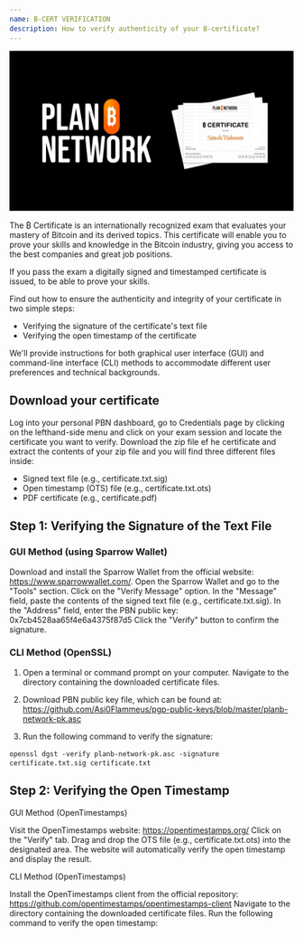 ```yaml
---
name: B-CERT VERIFICATION
description: How to verify authenticity of your B-certificate?
---
```

![cover](assets/cover.webp)

The ₿ Certificate is an internationally recognized exam that evaluates your mastery of Bitcoin and its derived topics. This certificate will enable you to prove your skills and knowledge in the Bitcoin industry, giving you access to the best companies and great job positions.

If you pass the exam a digitally signed and timestamped certificate is issued, to be able to prove your skills.

Find out how to ensure the authenticity and integrity of your certificate in two simple steps:
- Verifying the signature of the certificate's text file
- Verifying the open timestamp of the certificate

We'll provide instructions for both graphical user interface (GUI) and command-line interface (CLI) methods to accommodate different user preferences and technical backgrounds.

## Download your certificate

Log into your personal PBN dashboard, go to Credentials page by clicking on the lefthand-side menu and click on your exam session and locate the certificate you want to verify.
Download the zip file ef he certificate and extract the contents of your zip file and you will find three different files inside:

- Signed text file (e.g., certificate.txt.sig)
- Open timestamp (OTS) file (e.g., certificate.txt.ots)
- PDF certificate (e.g., certificate.pdf)

## Step 1: Verifying the Signature of the Text File


### GUI Method (using Sparrow Wallet)

Download and install the Sparrow Wallet from the official website: https://www.sparrowwallet.com/.
Open the Sparrow Wallet and go to the "Tools" section.
Click on the "Verify Message" option.
In the "Message" field, paste the contents of the signed text file (e.g., certificate.txt.sig).
In the "Address" field, enter the PBN public key: 0x7cb4528aa65f4e6a4375f87d5
Click the "Verify" button to confirm the signature.

### CLI Method (OpenSSL)

1. Open a terminal or command prompt on your computer.
Navigate to the directory containing the downloaded certificate files.

2. Download PBN public key file, which can be found at: https://github.com/Asi0Flammeus/pgp-public-keys/blob/master/planb-network-pk.asc

3. Run the following command to verify the signature:

```
openssl dgst -verify planb-network-pk.asc -signature certificate.txt.sig certificate.txt
```

## Step 2: Verifying the Open Timestamp

GUI Method (OpenTimestamps)

Visit the OpenTimestamps website: https://opentimestamps.org/
Click on the "Verify" tab.
Drag and drop the OTS file (e.g., certificate.txt.ots) into the designated area.
The website will automatically verify the open timestamp and display the result.

CLI Method (OpenTimestamps)

Install the OpenTimestamps client from the official repository: https://github.com/opentimestamps/opentimestamps-client
Navigate to the directory containing the downloaded certificate files.
Run the following command to verify the open timestamp:
